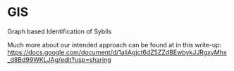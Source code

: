 # GIS
Graph based Identification of Sybils

Much more about our intended approach can be found at in this write-up: https://docs.google.com/document/d/1aliAgjct6dZ5ZZdBEwbykJJRgxyMhx_d8Bd99WKLJAg/edit?usp=sharing
